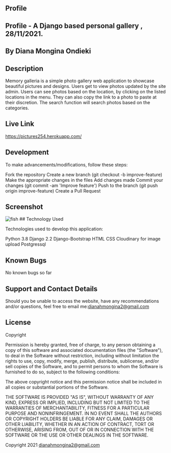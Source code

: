 ## Profile

## Profile - A Django based personal gallery , 28/11/2021.

## By Diana Mongina Ondieki

## Description
Memory galleria is a simple photo gallery web application to showcase beautiful pictures and designs. Users get to view photos updated by the site admin. Users can see photos based on the location, by clicking on the listed locations in the menu. They can also copy the link to a photo to paste at their discretion. The search function will search photos based on the categories.

## Live Link
https://pictures254.herokuapp.com/
## Development

To make advancements/modifications, follow these steps:

Fork the repository
Create a new branch (git checkout -b improve-feature)
Make the appropriate changes in the files
Add changes made
Commit your changes (git commit -am 'Improve feature')
Push to the branch (git push origin improve-feature)
Create a Pull Request
## Screenshot
 <img src="/home/access/Documents/profile/media/static/Assets" alt="fish">     
## Technology Used

Technologies used to develop this application:

Python 3.8
Django 2.2
Django-Bootstrap
HTML
CSS
Cloudinary for image upload
Postgressql
## Known Bugs
 No known bugs so far

## Support and Contact Details
Should you be unable to access the website, have any recommendations and/or questions, feel free to email me:dianahmongina2@gmail.com

## License
Copyright <YEAR> <COPYRIGHT HOLDER>

Permission is hereby granted, free of charge, to any person obtaining a copy of this software and associated documentation files (the "Software"), to deal in the Software without restriction, including without limitation the rights to use, copy, modify, merge, publish, distribute, sublicense, and/or sell copies of the Software, and to permit persons to whom the Software is furnished to do so, subject to the following conditions:

The above copyright notice and this permission notice shall be included in all copies or substantial portions of the Software.

THE SOFTWARE IS PROVIDED "AS IS", WITHOUT WARRANTY OF ANY KIND, EXPRESS OR IMPLIED, INCLUDING BUT NOT LIMITED TO THE WARRANTIES OF MERCHANTABILITY, FITNESS FOR A PARTICULAR PURPOSE AND NONINFRINGEMENT. IN NO EVENT SHALL THE AUTHORS OR COPYRIGHT HOLDERS BE LIABLE FOR ANY CLAIM, DAMAGES OR OTHER LIABILITY, WHETHER IN AN ACTION OF CONTRACT, TORT OR OTHERWISE, ARISING FROM, OUT OF OR IN CONNECTION WITH THE SOFTWARE OR THE USE OR OTHER DEALINGS IN THE SOFTWARE.

Copyright 2021 dianahmongina2@gmail.com